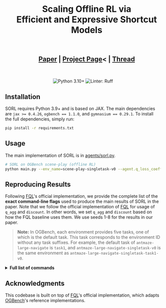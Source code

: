 <div align="center">

<div id="user-content-toc" style="margin-bottom: 50px">
  <ul align="center" style="list-style: none;">
    <summary>
      <h1>Scaling Offline RL via <br> Efficient and Expressive Shortcut Models</h1>
      <br>
      <h2><a href="https://arxiv.org/abs/2505.22866">Paper</a> | <a href="https://nico-espinosadice.github.io/projects/sorl/">Project Page</a>< | <a href="https://x.com/nico_espinosa_d/status/1933209680609788170">Thread</a></h2>
    </summary>
  </ul>
</div>

<img src="https://img.shields.io/badge/python-3.10+-blue.svg" alt="Python 3.10+">
<img src="https://img.shields.io/badge/linter-Ruff-blueviolet.svg" alt="Linter: Ruff">

</div>

## Installation

SORL requires Python 3.9+ and is based on JAX. The main dependencies are
`jax >= 0.4.26`, `ogbench == 1.1.0`, and `gymnasium == 0.29.1`.
To install the full dependencies, simply run:
```bash
pip install -r requirements.txt
```

## Usage

The main implementation of SORL is in [agents/sorl.py](agents/sorl.py). 
```bash
# SORL on OGBench scene-play (offline RL)
python main.py --env_name=scene-play-singletask-v0 --agent.q_loss_coefficient=100
```

## Reproducing Results

Following [FQL](https://github.com/seohongpark/fql)'s official implementation, we provide the complete list of the **exact command-line flags**
used to produce the main results of SORL in the paper. Note that we follow the official implementation of [FQL](https://github.com/seohongpark/fql) for usage of `q_agg` and `discount`. In other words, we set `q_agg` and `discount` based on how the FQL baseline uses them. We use seeds 1-8 for the results in our paper. 

> **Note:** In OGBench, each environment provides five tasks, one of which is the default task.
> This task corresponds to the environment ID without any task suffixes.
> For example, the default task of `antmaze-large-navigate` is `task1`,
> and `antmaze-large-navigate-singletask-v0` is the same environment as `antmaze-large-navigate-singletask-task1-v0`.

<details>
<summary><b>Full list of commands</b></summary>

#### SORL on state-based OGBench (default tasks)

```bash
# SORL on OGBench antmaze-large-navigate-singletask-v0 (=antmaze-large-navigate-singletask-task1-v0)
python main.py --env_name=antmaze-large-navigate-singletask-v0 --agent.q_agg=min --agent.q_loss_coefficient=500
# SORL on OGBench antmaze-giant-navigate-singletask-v0 (=antmaze-giant-navigate-singletask-task1-v0)
python main.py --env_name=antmaze-giant-navigate-singletask-v0 --agent.discount=0.995 --agent.q_agg=min --agent.q_loss_coef=500
# SORL on OGBench humanoidmaze-medium-navigate-singletask-v0 (=humanoidmaze-medium-navigate-singletask-task1-v0)
python main.py --env_name=humanoidmaze-medium-navigate-singletask-v0 --agent.discount=0.995 --agent.q_loss_coef=100
# SORL on OGBench humanoidmaze-large-navigate-singletask-v0 (=humanoidmaze-large-navigate-singletask-task1-v0)
python main.py --env_name=humanoidmaze-large-navigate-singletask-v0 --agent.discount=0.995 --agent.q_loss_coef=500
# SORL on OGBench antsoccer-arena-navigate-singletask-v0 (=antsoccer-arena-navigate-singletask-task4-v0)
python main.py --env_name=antsoccer-arena-navigate-singletask-v0 --agent.q_loss_coef=500
# SORL on OGBench cube-single-play-singletask-v0 (=cube-single-play-singletask-task2-v0)
python main.py --env_name=cube-single-play-singletask-v0 --agent.q_loss_coef=10
# SORL on OGBench cube-double-play-singletask-v0 (=cube-double-play-singletask-task2-v0)
python main.py --env_name=cube-double-play-singletask-v0 --agent.q_loss_coef=50
# SORL on OGBench scene-play-singletask-v0 (=scene-play-singletask-task2-v0)
python main.py --env_name=scene-play-singletask-v0 --agent.q_loss_coef=100
```

#### SORL on state-based OGBench (all tasks)

```bash
# SORL on OGBench antmaze-large-navigate-singletask-{task1, task2, task3, task4, task5}-v0 (default: task1)
python main.py --env_name=antmaze-large-navigate-singletask-task1-v0 --agent.q_agg=min --agent.q_loss_coef=500
python main.py --env_name=antmaze-large-navigate-singletask-task2-v0 --agent.q_agg=min --agent.q_loss_coef=500
python main.py --env_name=antmaze-large-navigate-singletask-task3-v0 --agent.q_agg=min --agent.q_loss_coef=500
python main.py --env_name=antmaze-large-navigate-singletask-task4-v0 --agent.q_agg=min --agent.q_loss_coef=500
python main.py --env_name=antmaze-large-navigate-singletask-task5-v0 --agent.q_agg=min --agent.q_loss_coef=500
# SORL on OGBench antmaze-giant-navigate-singletask-{task1, task2, task3, task4, task5}-v0 (default: task1)
python main.py --env_name=antmaze-giant-navigate-singletask-task1-v0 --agent.discount=0.995 --agent.q_agg=min --agent.q_loss_coef=500
python main.py --env_name=antmaze-giant-navigate-singletask-task2-v0 --agent.discount=0.995 --agent.q_agg=min --agent.q_loss_coef=500
python main.py --env_name=antmaze-giant-navigate-singletask-task3-v0 --agent.discount=0.995 --agent.q_agg=min --agent.q_loss_coef=500
python main.py --env_name=antmaze-giant-navigate-singletask-task4-v0 --agent.discount=0.995 --agent.q_agg=min --agent.q_loss_coef=500
python main.py --env_name=antmaze-giant-navigate-singletask-task5-v0 --agent.discount=0.995 --agent.q_agg=min --agent.q_loss_coef=500
# SORL on OGBench humanoidmaze-medium-navigate-singletask-{task1, task2, task3, task4, task5}-v0 (default: task1)
python main.py --env_name=humanoidmaze-medium-navigate-singletask-task1-v0 --agent.discount=0.995 --agent.q_loss_coef=100
python main.py --env_name=humanoidmaze-medium-navigate-singletask-task2-v0 --agent.discount=0.995 --agent.q_loss_coef=100
python main.py --env_name=humanoidmaze-medium-navigate-singletask-task3-v0 --agent.discount=0.995 --agent.q_loss_coef=100
python main.py --env_name=humanoidmaze-medium-navigate-singletask-task4-v0 --agent.discount=0.995 --agent.q_loss_coef=100
python main.py --env_name=humanoidmaze-medium-navigate-singletask-task5-v0 --agent.discount=0.995 --agent.q_loss_coef=100
# SORL on OGBench humanoidmaze-large-navigate-singletask-{task1, task2, task3, task4, task5}-v0 (default: task1)
python main.py --env_name=humanoidmaze-large-navigate-singletask-task1-v0 --agent.discount=0.995 --agent.q_loss_coef=500
python main.py --env_name=humanoidmaze-large-navigate-singletask-task2-v0 --agent.discount=0.995 --agent.q_loss_coef=500
python main.py --env_name=humanoidmaze-large-navigate-singletask-task3-v0 --agent.discount=0.995 --agent.q_loss_coef=500
python main.py --env_name=humanoidmaze-large-navigate-singletask-task4-v0 --agent.discount=0.995 --agent.q_loss_coef=500
python main.py --env_name=humanoidmaze-large-navigate-singletask-task5-v0 --agent.discount=0.995 --agent.q_loss_coef=500
# SORL on OGBench antsoccer-arena-navigate-singletask-{task1, task2, task3, task4, task5}-v0 (default: task4)
python main.py --env_name=antsoccer-arena-navigate-singletask-task1-v0 --agent.discount=0.995 --agent.q_loss_coef=500
python main.py --env_name=antsoccer-arena-navigate-singletask-task2-v0 --agent.discount=0.995 --agent.q_loss_coef=500
python main.py --env_name=antsoccer-arena-navigate-singletask-task3-v0 --agent.discount=0.995 --agent.q_loss_coef=500
python main.py --env_name=antsoccer-arena-navigate-singletask-task4-v0 --agent.discount=0.995 --agent.q_loss_coef=500
python main.py --env_name=antsoccer-arena-navigate-singletask-task5-v0 --agent.discount=0.995 --agent.q_loss_coef=500
# SORL on OGBench cube-single-play-singletask-{task1, task2, task3, task4, task5}-v0 (default: task2)
python main.py --env_name=cube-single-play-singletask-task1-v0 --agent.q_loss_coef=10
python main.py --env_name=cube-single-play-singletask-task2-v0 --agent.q_loss_coef=10
python main.py --env_name=cube-single-play-singletask-task3-v0 --agent.q_loss_coef=10
python main.py --env_name=cube-single-play-singletask-task4-v0 --agent.q_loss_coef=10
python main.py --env_name=cube-single-play-singletask-task5-v0 --agent.q_loss_coef=10
# SORL on OGBench cube-double-play-singletask-{task1, task2, task3, task4, task5}-v0 (default: task2)
python main.py --env_name=cube-double-play-singletask-task1-v0 --agent.q_loss_coef=50
python main.py --env_name=cube-double-play-singletask-task2-v0 --agent.q_loss_coef=50
python main.py --env_name=cube-double-play-singletask-task3-v0 --agent.q_loss_coef=50
python main.py --env_name=cube-double-play-singletask-task4-v0 --agent.q_loss_coef=50
python main.py --env_name=cube-double-play-singletask-task5-v0 --agent.q_loss_coef=50
# SORL on OGBench scene-play-singletask-{task1, task2, task3, task4, task5}-v0 (default: task2)
python main.py --env_name=scene-play-singletask-task1-v0 --agent.q_loss_coef=100
python main.py --env_name=scene-play-singletask-task2-v0 --agent.q_loss_coef=100
python main.py --env_name=scene-play-singletask-task3-v0 --agent.q_loss_coef=100
python main.py --env_name=scene-play-singletask-task4-v0 --agent.q_loss_coef=100
python main.py --env_name=scene-play-singletask-task5-v0 --agent.q_loss_coef=100
```

</details>


## Acknowledgments

This codebase is built on top of [FQL](https://github.com/seohongpark/fql)'s official implementation, which adapts [OGBench](https://github.com/seohongpark/ogbench)'s reference implementations.

<!-- ## Citation
```bibtex
@misc{,
      title={}, 
      author={},
      year={},
      eprint={},
      archivePrefix={},
      primaryClass={}
}
``` -->
